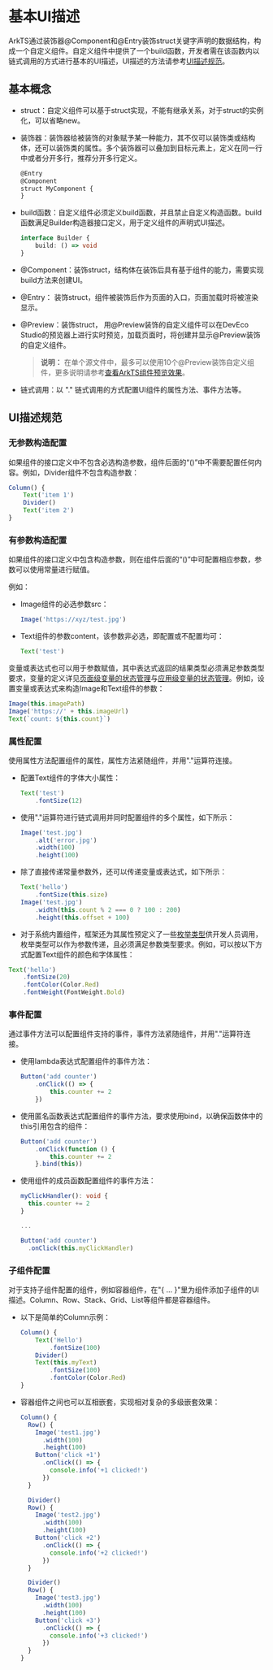 # 基本UI描述

ArkTS通过装饰器@Component和@Entry装饰struct关键字声明的数据结构，构成一个自定义组件。自定义组件中提供了一个build函数，开发者需在该函数内以链式调用的方式进行基本的UI描述，UI描述的方法请参考[UI描述规范](#ui描述规范)。

## 基本概念

- struct：自定义组件可以基于struct实现，不能有继承关系，对于struct的实例化，可以省略new。

- 装饰器：装饰器给被装饰的对象赋予某一种能力，其不仅可以装饰类或结构体，还可以装饰类的属性。多个装饰器可以叠加到目标元素上，定义在同一行中或者分开多行，推荐分开多行定义。

  ```ts
  @Entry
  @Component
  struct MyComponent {
  }
  ```

- build函数：自定义组件必须定义build函数，并且禁止自定义构造函数。build函数满足Builder构造器接口定义，用于定义组件的声明式UI描述。

  ```ts
  interface Builder {
      build: () => void
  }
  ```

- @Component：装饰struct，结构体在装饰后具有基于组件的能力，需要实现build方法来创建UI。

- @Entry： 装饰struct，组件被装饰后作为页面的入口，页面加载时将被渲染显示。

- @Preview：装饰struct， 用@Preview装饰的自定义组件可以在DevEco Studio的预览器上进行实时预览，加载页面时，将创建并显示@Preview装饰的自定义组件。

  > **说明：** 在单个源文件中，最多可以使用10个@Preview装饰自定义组件，更多说明请参考[查看ArkTS组件预览效果](https://developer.harmonyos.com/cn/docs/documentation/doc-guides/ohos-previewing-app-service-0000001218760596#section146052489820)。

- 链式调用：以 "." 链式调用的方式配置UI组件的属性方法、事件方法等。

## UI描述规范

### 无参数构造配置

如果组件的接口定义中不包含必选构造参数，组件后面的“()”中不需要配置任何内容。例如，Divider组件不包含构造参数： 

```ts
Column() {
    Text('item 1')
    Divider()
    Text('item 2')
}
```

### 有参数构造配置

如果组件的接口定义中包含构造参数，则在组件后面的“()”中可配置相应参数，参数可以使用常量进行赋值。

例如：

- Image组件的必选参数src：

  ```ts
  Image('https://xyz/test.jpg')
  ```

- Text组件的参数content，该参数非必选，即配置或不配置均可：

  ```ts
  Text('test')
  ```

变量或表达式也可以用于参数赋值，其中表达式返回的结果类型必须满足参数类型要求，变量的定义详见[页面级变量的状态管理](arkts-state-mgmt-page-level.md)与[应用级变量的状态管理](arkts-state-mgmt-application-level.md)。例如，设置变量或表达式来构造Image和Text组件的参数：

```ts
Image(this.imagePath)
Image('https://' + this.imageUrl)
Text(`count: ${this.count}`)
```

### 属性配置

使用属性方法配置组件的属性，属性方法紧随组件，并用"."运算符连接。

- 配置Text组件的字体大小属性：

  ```ts
  Text('test')
      .fontSize(12)
  ```

- 使用"."运算符进行链式调用并同时配置组件的多个属性，如下所示：

  ```ts
  Image('test.jpg')
      .alt('error.jpg')    
      .width(100)    
      .height(100)
  ```

- 除了直接传递常量参数外，还可以传递变量或表达式，如下所示：

  ```ts
  Text('hello')
      .fontSize(this.size)
  Image('test.jpg')
      .width(this.count % 2 === 0 ? 100 : 200)    
      .height(this.offset + 100)
  ```

-  对于系统内置组件，框架还为其属性预定义了一些[枚举类型](../reference/arkui-ts/ts-appendix-enums.md)供开发人员调用，枚举类型可以作为参数传递，且必须满足参数类型要求。例如，可以按以下方式配置Text组件的颜色和字体属性： 

  ```ts
  Text('hello')
      .fontSize(20)
      .fontColor(Color.Red)
      .fontWeight(FontWeight.Bold)
  ```

### 事件配置

通过事件方法可以配置组件支持的事件，事件方法紧随组件，并用"."运算符连接。

- 使用lambda表达式配置组件的事件方法：

  ```ts
  Button('add counter')
      .onClick(() => {
          this.counter += 2
      })
  ```

- 使用匿名函数表达式配置组件的事件方法，要求使用bind，以确保函数体中的this引用包含的组件：

  ```ts
  Button('add counter')
      .onClick(function () {
          this.counter += 2
      }.bind(this))
  ```

- 使用组件的成员函数配置组件的事件方法：

  ```ts
  myClickHandler(): void {
    this.counter += 2
  }
  
  ...

  Button('add counter')
    .onClick(this.myClickHandler)
  ```

### 子组件配置

对于支持子组件配置的组件，例如容器组件，在"{ ... }"里为组件添加子组件的UI描述。Column、Row、Stack、Grid、List等组件都是容器组件。

- 以下是简单的Column示例：

  ```ts
  Column() {
      Text('Hello')
          .fontSize(100)
      Divider()
      Text(this.myText)
          .fontSize(100)
          .fontColor(Color.Red)
  }
  ```

- 容器组件之间也可以互相嵌套，实现相对复杂的多级嵌套效果：

  ```ts
  Column() {
    Row() {
      Image('test1.jpg')
        .width(100)
        .height(100)
      Button('click +1')
        .onClick(() => {
          console.info('+1 clicked!')
        })
    }

    Divider()
    Row() {
      Image('test2.jpg')
        .width(100)
        .height(100)
      Button('click +2')
        .onClick(() => {
          console.info('+2 clicked!')
        })
    }

    Divider()
    Row() {
      Image('test3.jpg')
        .width(100)
        .height(100)
      Button('click +3')
        .onClick(() => {
          console.info('+3 clicked!')
        })
    }
  }
  ```